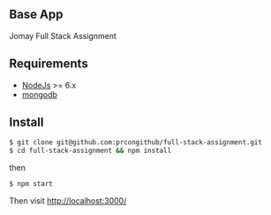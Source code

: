 ## Base App

Jomay Full Stack Assignment

## Requirements

* [NodeJs](http://nodejs.org) >= 6.x 
* [mongodb](http://mongodb.org)

## Install

```sh
$ git clone git@github.com:prcongithub/full-stack-assignment.git
$ cd full-stack-assignment && npm install
```

then

```sh
$ npm start
```

Then visit [http://localhost:3000/](http://localhost:3000/)
